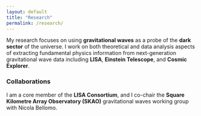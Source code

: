 ```yaml
---
layout: default
title: "Research"
permalink: /research/
---
```


My research focuses on using **gravitational waves** as a probe of the **dark sector** of the universe. I work on both theoretical and data analysis aspects of extracting fundamental physics information from next-generation gravitational wave data including **LISA**, **Einstein Telescope**, and **Cosmic Explorer**.

### Collaborations
I am a core member of the **LISA Consortium**, and I co-chair the **Square Kilometre Array Observatory (SKAO)** gravitational waves working group with Nicola Bellomo.

